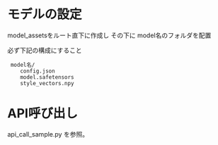 # モデルの設定
model_assetsをルート直下に作成し
その下に model名のフォルダを配置

必ず下記の構成にすること

```
 model名/
    config.json
    model.safetensors
    style_vectors.npy
```

# API呼び出し
api_call_sample.py を参照。
